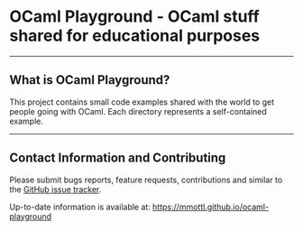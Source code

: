 OCaml Playground - OCaml stuff shared for educational purposes
==============================================================

---------------------------------------------------------------------------

What is OCaml Playground?
-------------------------

This project contains small code examples shared with the world to get people
going with OCaml.  Each directory represents a self-contained example.

---------------------------------------------------------------------------

Contact Information and Contributing
------------------------------------

Please submit bugs reports, feature requests, contributions and similar to
the [GitHub issue tracker](https://github.com/mmottl/ocaml-playground/issues).

Up-to-date information is available at:
<https://mmottl.github.io/ocaml-playground>
